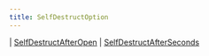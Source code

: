 ```yaml
---
title: SelfDestructOption
---
```


<div class="font-mono whitespace-pre"><span class="opacity-50">| </span><a href="/gh/types/selfdestructafteropen"  >SelfDestructAfterOpen</a><span class="opacity-50">
| </span><a href="/gh/types/selfdestructafterseconds"  >SelfDestructAfterSeconds</a></div>

